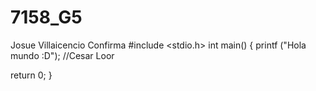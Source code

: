 # 7158_G5
Josue Villaicencio Confirma
#include <stdio.h>
int main()
{
printf ("Hola mundo :D"); //Cesar Loor

return 0;
}
